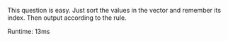 This question is easy. Just sort the values in the vector and remember its index. Then output according to the rule.

Runtime: 13ms
